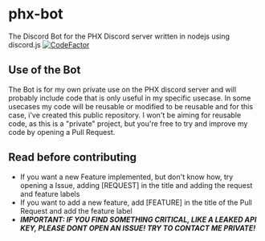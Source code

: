 # phx-bot

The Discord Bot for the PHX Discord server written in nodejs using discord.js
[![CodeFactor](https://www.codefactor.io/repository/github/phoenixgames-phoenix/phx-bot/badge/master)](https://www.codefactor.io/repository/github/phoenixgames-phoenix/phx-bot/overview/master)

## Use of the Bot

The Bot is for my own private use on the PHX discord server and will probably include code that is only useful in my specific usecase.
In some usecases my code will be reusable or modified to be reusable and for this case, i've created this public repository.
I won't be aiming for reusable code, as this is a "private" project, but you're free to try and improve my code by opening a Pull Request.

## Read before contributing

- If you want a new Feature implemented, but don't know how, try opening a Issue, adding [REQUEST] in the title and adding the request and feature labels
- If you want to add a new feature, add [FEATURE] in the title of the Pull Request and add the feature label
- ***IMPORTANT: IF YOU FIND SOMETHING CRITICAL, LIKE A LEAKED API KEY, PLEASE DONT OPEN AN ISSUE! TRY TO CONTACT ME PRIVATE!***
